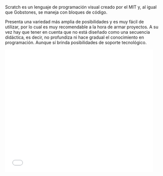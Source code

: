 Scratch es un lenguaje de programación visual creado por el MIT y, al igual que Gobstones, se maneja con bloques de código.

Presenta una variedad más amplia de posibilidades y es muy fácil de utilizar, por lo cual es muy recomendable a la hora de armar proyectos. 
A su vez hay que tener en cuenta que no está diseñado como una secuencia didáctica, es decir, no profundiza ni hace gradual el conocimiento en programación. Aunque sí brinda posibilidades de soporte tecnológico. 

<iframe allowtransparency="true" width="485" height="402" src="//scratch.mit.edu/projects/embed/10128515/?autostart=false" frameborder="0" allowfullscreen align="center"></iframe>
